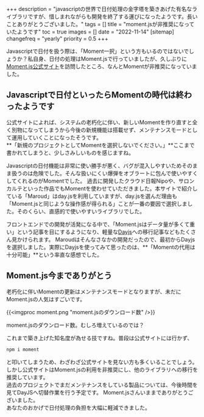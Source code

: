 +++
description = "javascriptの世界で日付処理の金字塔を築きあげた有名なライブラリですが、惜しまれながらも開発を終了する運びになったようです。長いことありがとうございました。"
tags = []
title = "moment.jsが非推奨になっていたようです"
toc = true
images = []
date = "2022-11-14"
[sitemap]
  changefreq = "yearly"
  priority = 0.5
+++


Javascriptで日付を扱う際は、「Moment一択」という方もいるのではないでしょうか？私自身、日付の処理はMoment.jsで行っていましたが、久しぶりに[Moment.js公式サイト](https://momentjs.com/docs/)を訪問したところ、なんとMomentが非推奨になっていました。

## Javascriptで日付といったらMomentの時代は終わったようです

公式サイトによれば、システムの老朽化に伴い、新しいMomentを作り直すと全く別物になってしまうから今後の新規機能は搭載せず、メンテナンスモードとして運用していくことになったそうです。  
**「新規のプロジェクトとしてMomentを選択しないでください。」**ここまで書かれてしまうと、少しさみしいものを感じますね。  

Javascriptの日付機能は非常に使い勝手が悪く、バグが混入しやすいためそのまま扱うのは危険でした。そんな扱いにくい爆弾をオブラートに包んで使いやすくしてくれるのがMomentでした。
過去に開発したクラウド日報Nipoや、サロンカルテといった作品でもMomentを使わせていただきました。本サイトで紹介している「Maroud」はday.jsを利用していますが、day.jsを選んだ理由も
「Moment.jsと同じような操作感が得られる」ことが一番の要因で選択しました。そのくらい、直感的で使いやすいライブラリでした。  

フロントエンドでの開発が活発になる中で、「Moment.jsはデータ量が多くて重い」という記事を目にするようになり、軽量な[Dayjs](https://day.js.org/)への移行記事などもたくさん見かけられます。
Maroudはそんなさなかの開発だったので、最初からDayjsを選択しました。実際にDayjsを使ってみて思ったのは、**「Momentの代用は十分可能」**という率直な感想でした。

## Moment.js今までありがとう

老朽化に伴いMomentの更新はメンテナンスモードとなりますが、未だにMoment.jsの人気はすごいです。

{{<imgproc moment.png "moment.jsのダウンロード数" />}}

moment.jsのダウンロード数。むしろ増えているのでは？

これまで築き上げた知名度が為せる技ですね。普段は公式サイトには行かず、

```bash
npm i moment 
```

と叩いてしまうため、わざわざ公式サイトを見ない方も多くいることでしょう。  
しかし公式サイトはMoment.jsの利用を非推奨にし、他のライブラリへの移行を推奨しています。  
過去のプロジェクトでまだメンテナンスをしている製品については、今後時間を見てDayJSへ切替作業を行う予定です。
Moment.jsさんいままでありがとうございました。  
あなたのおかげで日付処理の負担を大幅に軽減できました。
